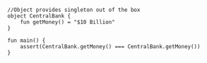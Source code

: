 <pre>
<code>
<span class="comment">//Object provides singleton out of the box</span>
<span class="keyword">object</span> CentralBank {
    <span class="keyword">fun</span> getMoney() = <span class="string">"$10 Billion"</span>
}

<span class="keyword">fun</span> main() {
    <span class="assertions">assert</span>(CentralBank.getMoney() === CentralBank.getMoney())
}
</code>
</pre>